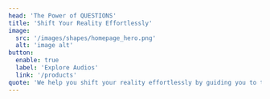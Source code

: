 ```yaml
---
head: 'The Power of QUESTIONS'
title: 'Shift Your Reality Effortlessly'
image:
  src: '/images/shapes/homepage_hero.png'
  alt: 'image alt'
button:
  enable: true
  label: 'Explore Audios'
  link: '/products'
quote: 'We help you shift your reality effortlessly by guiding you to the exact questions your soul is craving.'
---
```

